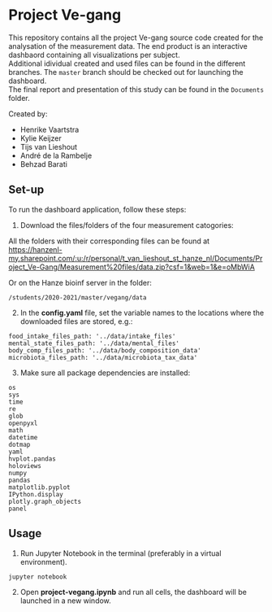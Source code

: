 # Project Ve-gang

This repository contains all the project Ve-gang source code created for the analysation of the measurement data. The end product is an interactive dashbaord containing all visualizations per subject.  
Additional idividual created and used files can be found in the different branches. The ```master``` branch should be checked out for launching the dashboard.  
The final report and presentation of this study can be found in the ```Documents``` folder.  

Created by:
* Henrike Vaartstra
* Kylie Keijzer
* Tijs van Lieshout
* André de la Rambelje 
* Behzad Barati

## Set-up

To run the dashboard application, follow these steps:

1. Download the files/folders of the four measurement catogories:

All the folders with their corresponding files can be found at https://hanzenl-my.sharepoint.com/:u:/r/personal/t_van_lieshout_st_hanze_nl/Documents/Project_Ve-Gang/Measurement%20files/data.zip?csf=1&web=1&e=oMbWiA
  
Or on the Hanze bioinf server in the folder:
```
/students/2020-2021/master/vegang/data
```

2. In the **config.yaml** file, set the variable names to the locations where the downloaded files are stored, e.g.:
```
food_intake_files_path: '../data/intake_files'
mental_state_files_path: '../data/mental_files'
body_comp_files_path: '../data/body_composition_data'
microbiota_files_path: '../data/microbiota_tax_data'
```

3. Make sure all package dependencies are installed:
```
os
sys
time
re
glob
openpyxl
math
datetime
dotmap
yaml
hvplot.pandas
holoviews
numpy
pandas
matplotlib.pyplot
IPython.display
plotly.graph_objects
panel
```

## Usage

1. Run Jupyter Notebook in the terminal (preferably in a virtual environment).
```
jupyter notebook
```

2. Open **project-vegang.ipynb** and run all cells, the dashboard will be launched in a new window.